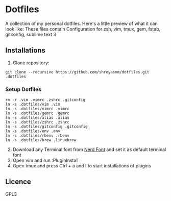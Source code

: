 # Dotfiles
A collection of my personal dotfiles. Here's a little preview of what it can look like:
These files contain Configuration for zsh, vim, tmux, gem, fstab, gitconfig, sublime text 3

## Installations
1. Clone repository:
````
git clone --recursive https://github.com/shreyasmm/dotfiles.git .dotfiles
````
### Setup Dotfiles
````
rm -r .vim .vimrc .zshrc .gitconfig
ln -s .dotfiles/vim .vim
ln -s .dotfiles/vimrc .vimrc
ln -s .dotfiles/gemrc .gemrc
ln -s .dotfiles/alias .alias
ln -s .dotfiles/zshrc .zshrc
ln -s .dotfiles/gitconfig .gitconfig
ln -s .dotfiles/env .env
ln -s .dotfiles/rbenv .rbenv
ln -s .dotfiles/brew .linuxbrew 
````
2. Download any Terminal font from [Nerd Font](https://github.com/ryanoasis/nerd-fonts) and set it as default terminal font
3. Open vim and run :PluginInstall
4. Open tmux and press Ctrl + a and I to start installations of plugins

## Licence
GPL3
